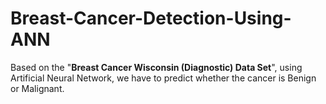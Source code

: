 # Breast-Cancer-Detection-Using-ANN
Based on the "**Breast Cancer Wisconsin (Diagnostic) Data Set**", using Artificial Neural Network, we have to predict whether the cancer is Benign or Malignant.
